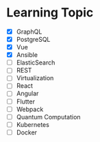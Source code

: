 # Learning Topic

- [x] GraphQL
- [x] PostgreSQL
- [x] Vue
- [x] Ansible
- [ ] ElasticSearch
- [ ] REST
- [ ] Virtualization
- [ ] React
- [ ] Angular
- [ ] Flutter
- [ ] Webpack
- [ ] Quantum Computation
- [ ] Kubernetes
- [ ] Docker
